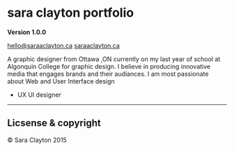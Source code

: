 # sara clayton portfolio

**Version 1.0.0** 

[hello@saraaclayton.ca](hello@saraaclayton.ca)
[saraaclayton.ca](saraaclayton.ca)

A graphic designer from Ottawa ,ON currently on my last year of school at Algonquin College for graphic design. I believe in producing innovative media that engages brands and their audiances. I am most passionate about Web and User Interface design 

- UX UI designer

---

## Licsense & copyright 

© Sara Clayton 2015 


